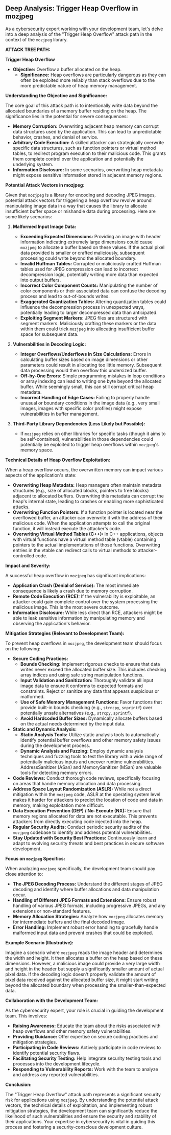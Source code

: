 ## Deep Analysis: Trigger Heap Overflow in mozjpeg

As a cybersecurity expert working with your development team, let's delve into a deep analysis of the "Trigger Heap Overflow" attack path in the context of the `mozjpeg` library.

**ATTACK TREE PATH:**

**Trigger Heap Overflow**

* **Objective:** Overflow a buffer allocated on the heap.
    * **Significance:** Heap overflows are particularly dangerous as they can often be exploited more reliably than stack overflows due to the more predictable nature of heap memory management.

**Understanding the Objective and Significance:**

The core goal of this attack path is to intentionally write data beyond the allocated boundaries of a memory buffer residing on the heap. The significance lies in the potential for severe consequences:

* **Memory Corruption:** Overwriting adjacent heap memory can corrupt data structures used by the application. This can lead to unpredictable behavior, crashes, and denial of service.
* **Arbitrary Code Execution:**  A skilled attacker can strategically overwrite specific data structures, such as function pointers or virtual method tables, to redirect program execution to their malicious code. This grants them complete control over the application and potentially the underlying system.
* **Information Disclosure:** In some scenarios, overwriting heap metadata might expose sensitive information stored in adjacent memory regions.

**Potential Attack Vectors in mozjpeg:**

Given that `mozjpeg` is a library for encoding and decoding JPEG images, potential attack vectors for triggering a heap overflow revolve around manipulating image data in a way that causes the library to allocate insufficient buffer space or mishandle data during processing. Here are some likely scenarios:

1. **Malformed Input Image Data:**
    * **Exceeding Expected Dimensions:**  Providing an image with header information indicating extremely large dimensions could cause `mozjpeg` to allocate a buffer based on these values. If the actual pixel data provided is smaller or crafted maliciously, subsequent processing could write beyond the allocated boundary.
    * **Invalid Huffman Tables:** Corrupted or maliciously crafted Huffman tables used for JPEG compression can lead to incorrect decompression logic, potentially writing more data than expected into output buffers.
    * **Incorrect Color Component Counts:** Manipulating the number of color components or their associated data can confuse the decoding process and lead to out-of-bounds writes.
    * **Exaggerated Quantization Tables:**  Altering quantization tables could influence the decompression process in unexpected ways, potentially leading to larger decompressed data than anticipated.
    * **Exploiting Segment Markers:**  JPEG files are structured with segment markers. Maliciously crafting these markers or the data within them could trick `mozjpeg` into allocating insufficient buffer space for subsequent data.

2. **Vulnerabilities in Decoding Logic:**
    * **Integer Overflows/Underflows in Size Calculations:**  Errors in calculating buffer sizes based on image dimensions or other parameters could result in allocating too little memory. Subsequent data processing would then overflow this undersized buffer.
    * **Off-by-One Errors:**  Simple programming mistakes in loop conditions or array indexing can lead to writing one byte beyond the allocated buffer. While seemingly small, this can still corrupt critical heap metadata.
    * **Incorrect Handling of Edge Cases:**  Failing to properly handle unusual or boundary conditions in the image data (e.g., very small images, images with specific color profiles) might expose vulnerabilities in buffer management.

3. **Third-Party Library Dependencies (Less Likely but Possible):**
    * If `mozjpeg` relies on other libraries for specific tasks (though it aims to be self-contained), vulnerabilities in those dependencies could potentially be exploited to trigger heap overflows within `mozjpeg`'s memory space.

**Technical Details of Heap Overflow Exploitation:**

When a heap overflow occurs, the overwritten memory can impact various aspects of the application's state:

* **Overwriting Heap Metadata:**  Heap managers often maintain metadata structures (e.g., size of allocated blocks, pointers to free blocks) adjacent to allocated buffers. Overwriting this metadata can corrupt the heap's internal state, leading to crashes or enabling more sophisticated attacks.
* **Overwriting Function Pointers:**  If a function pointer is located near the overflowed buffer, an attacker can overwrite it with the address of their malicious code. When the application attempts to call the original function, it will instead execute the attacker's code.
* **Overwriting Virtual Method Tables (C++):** In C++ applications, objects with virtual functions have a virtual method table (vtable) containing pointers to the actual implementations of those functions. Overwriting entries in the vtable can redirect calls to virtual methods to attacker-controlled code.

**Impact and Severity:**

A successful heap overflow in `mozjpeg` has significant implications:

* **Application Crash (Denial of Service):** The most immediate consequence is likely a crash due to memory corruption.
* **Remote Code Execution (RCE):** If the vulnerability is exploitable, an attacker could gain complete control over the system processing the malicious image. This is the most severe outcome.
* **Information Disclosure:**  While less direct than RCE, attackers might be able to leak sensitive information by manipulating memory and observing the application's behavior.

**Mitigation Strategies (Relevant to Development Team):**

To prevent heap overflows in `mozjpeg`, the development team should focus on the following:

* **Secure Coding Practices:**
    * **Bounds Checking:** Implement rigorous checks to ensure that data writes never exceed the allocated buffer size. This includes checking array indices and using safe string manipulation functions.
    * **Input Validation and Sanitization:** Thoroughly validate all input image data to ensure it conforms to expected formats and constraints. Reject or sanitize any data that appears suspicious or malformed.
    * **Use of Safe Memory Management Functions:** Favor functions that provide built-in bounds checking (e.g., `strncpy`, `snprintf`) over potentially unsafe alternatives (e.g., `strcpy`, `sprintf`).
    * **Avoid Hardcoded Buffer Sizes:** Dynamically allocate buffers based on the actual needs determined by the input data.
* **Static and Dynamic Analysis:**
    * **Static Analysis Tools:** Utilize static analysis tools to automatically identify potential buffer overflows and other memory safety issues during the development process.
    * **Dynamic Analysis and Fuzzing:** Employ dynamic analysis techniques and fuzzing tools to test the library with a wide range of potentially malicious inputs and uncover runtime vulnerabilities. AddressSanitizer (ASan) and MemorySanitizer (MSan) are valuable tools for detecting memory errors.
* **Code Reviews:** Conduct thorough code reviews, specifically focusing on areas that handle memory allocation and data processing.
* **Address Space Layout Randomization (ASLR):** While not a direct mitigation within the `mozjpeg` code, ASLR at the operating system level makes it harder for attackers to predict the location of code and data in memory, making exploitation more difficult.
* **Data Execution Prevention (DEP) / No-Execute (NX):**  Ensure that memory regions allocated for data are not executable. This prevents attackers from directly executing code injected into the heap.
* **Regular Security Audits:** Conduct periodic security audits of the `mozjpeg` codebase to identify and address potential vulnerabilities.
* **Stay Updated with Security Best Practices:** Continuously learn and adapt to evolving security threats and best practices in secure software development.

**Focus on `mozjpeg` Specifics:**

When analyzing `mozjpeg` specifically, the development team should pay close attention to:

* **The JPEG Decoding Process:**  Understand the different stages of JPEG decoding and identify where buffer allocations and data manipulation occur.
* **Handling of Different JPEG Formats and Extensions:** Ensure robust handling of various JPEG formats, including progressive JPEGs, and any extensions or non-standard features.
* **Memory Allocation Strategies:** Analyze how `mozjpeg` allocates memory for intermediate buffers and the final decoded image.
* **Error Handling:**  Implement robust error handling to gracefully handle malformed input data and prevent crashes that could be exploited.

**Example Scenario (Illustrative):**

Imagine a scenario where `mozjpeg` reads the image header and determines the width and height. It then allocates a buffer on the heap based on these dimensions. However, a malicious image could provide a very large width and height in the header but supply a significantly smaller amount of actual pixel data. If the decoding logic doesn't properly validate the amount of pixel data received against the allocated buffer size, it might start writing beyond the allocated boundary when processing the smaller-than-expected data.

**Collaboration with the Development Team:**

As the cybersecurity expert, your role is crucial in guiding the development team. This involves:

* **Raising Awareness:**  Educate the team about the risks associated with heap overflows and other memory safety vulnerabilities.
* **Providing Guidance:** Offer expertise on secure coding practices and mitigation strategies.
* **Participating in Code Reviews:** Actively participate in code reviews to identify potential security flaws.
* **Facilitating Security Testing:** Help integrate security testing tools and processes into the development lifecycle.
* **Responding to Vulnerability Reports:**  Work with the team to analyze and address any reported vulnerabilities.

**Conclusion:**

The "Trigger Heap Overflow" attack path represents a significant security risk for applications using `mozjpeg`. By understanding the potential attack vectors, the technical details of exploitation, and implementing robust mitigation strategies, the development team can significantly reduce the likelihood of such vulnerabilities and ensure the security and stability of their applications. Your expertise in cybersecurity is vital in guiding this process and fostering a security-conscious development culture.
